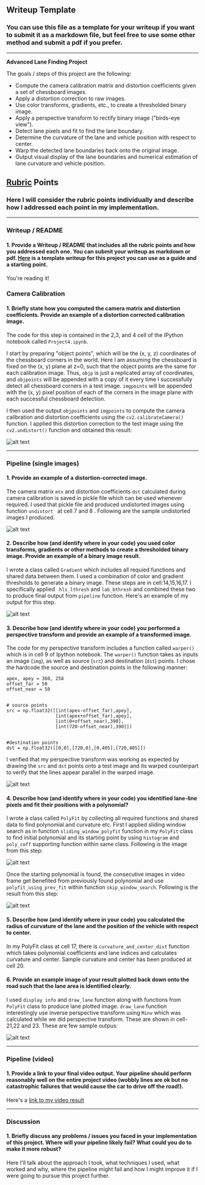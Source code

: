 ## Writeup Template

### You can use this file as a template for your writeup if you want to submit it as a markdown file, but feel free to use some other method and submit a pdf if you prefer.

---

**Advanced Lane Finding Project**

The goals / steps of this project are the following:

* Compute the camera calibration matrix and distortion coefficients given a set of chessboard images.
* Apply a distortion correction to raw images.
* Use color transforms, gradients, etc., to create a thresholded binary image.
* Apply a perspective transform to rectify binary image ("birds-eye view").
* Detect lane pixels and fit to find the lane boundary.
* Determine the curvature of the lane and vehicle position with respect to center.
* Warp the detected lane boundaries back onto the original image.
* Output visual display of the lane boundaries and numerical estimation of lane curvature and vehicle position.

[//]: # (Image References)

[image1]: ./pic/undistort.png "Undistorted1"
[image11]: ./pic/undistort2.png "Undistorted2"
[image2]: ./pic/pipeline.png "Pipeline binary"
[image3]: ./pic/perspective.png "Perspective transform"
[image4]: ./pic/fit-poly1.png "Fit polynomial with window search"
[image5]: ./pic/fit-poly2.png "Fit polynomial using previous window"
[image6]: ./pic/plot-lane.png "image-Output"
[video1]: ./project_video.mp4 "Video"

## [Rubric](https://review.udacity.com/#!/rubrics/571/view) Points

### Here I will consider the rubric points individually and describe how I addressed each point in my implementation.  

---

### Writeup / README

#### 1. Provide a Writeup / README that includes all the rubric points and how you addressed each one.  You can submit your writeup as markdown or pdf.  [Here](https://github.com/udacity/CarND-Advanced-Lane-Lines/blob/master/writeup_template.md) is a template writeup for this project you can use as a guide and a starting point.  

You're reading it!



### Camera Calibration

#### 1. Briefly state how you computed the camera matrix and distortion coefficients. Provide an example of a distortion corrected calibration image.

The code for this step is contained in the 2,3, and 4 cell of the IPython notebook called `Project4.ipynb`. 

I start by preparing "object points", which will be the (x, y, z) coordinates of the chessboard corners in the world. Here I am assuming the chessboard is fixed on the (x, y) plane at z=0, such that the object points are the same for each calibration image.  Thus, `objp` is just a replicated array of coordinates, and `objpoints` will be appended with a copy of it every time I successfully detect all chessboard corners in a test image.  `imgpoints` will be appended with the (x, y) pixel position of each of the corners in the image plane with each successful chessboard detection.  

I then used the output `objpoints` and `imgpoints` to compute the camera calibration and distortion coefficients using the `cv2.calibrateCamera()` function.  I applied this distortion correction to the test image using the `cv2.undistort()` function and obtained this result: 

![alt text][image11]


----------------



### Pipeline (single images)


#### 1. Provide an example of a distortion-corrected image.

The camera matrix ```mtx``` and distortion coefficients ```dst``` calculated during camera calibration is saved in pickle file which can be used whenever required. I used that pickle file and produced undistorted images using function ```undistort ``` at cell 7 and 8 . Following are the sample undistorted images I produced.

![alt text][image1]



#### 2. Describe how (and identify where in your code) you used color transforms, gradients or other methods to create a thresholded binary image.  Provide an example of a binary image result.

I wrote a class called ```Gradient``` which includes all requied functions and shared data between them. I used a combination of color and gradient thresholds to generate a binary image. These steps are in cell:14,15,16,17. I specifically applied ``` hls_lthresh``` and ```lab_bthresh``` and combined these two to produce final output from ```pipeline``` function.  Here's an example of my output for this step.  


![alt text][image2]


#### 3. Describe how (and identify where in your code) you performed a perspective transform and provide an example of a transformed image.

The code for my perspective transform includes a function called `warper()` which is in cell 9 of Ipython notebook.  The `warper()` function takes as inputs an image (`img`), as well as source (`src`) and destination (`dst`) points.  I chose the hardcode the source and destination points in the following manner:

```
apex, apey = 360, 258
offset_far = 50
offset_near = 50


# source points
src = np.float32([[int(apex-offset_far),apey],
                  [int(apex+offset_far),apey],
                  [int(0+offset_near),390],
                  [int(720-offset_near),390]])


#destination points
dst = np.float32([[0,0],[720,0],[0,405],[720,405]])

```

I verified that my perspective transform was working as expected by drawing the `src` and `dst` points onto a test image and its warped counterpart to verify that the lines appear parallel in the warped image.

![alt text][image3]


#### 4. Describe how (and identify where in your code) you identified lane-line pixels and fit their positions with a polynomial?

I wrote a class called ``PolyFit`` by collecting all required functions and shared data to find polynomial and curvature etc. First I applied sliding window search as in function ```sliding_window_polyfit``` function in my `PolyFit` class to find initial polynomial and its starting point by using ```histogram``` and ```poly_coff``` supporting function within same class. Following is the image from this step:

![alt text][image4]

 Once the starting polynomial is found, the consecutive images in video frame get benefited from previously found polynomial and use ```polyfit_using_prev_fit``` within function ```skip_window_search```. Following is the result from this step:
 
![alt text][image5]

#### 5. Describe how (and identify where in your code) you calculated the radius of curvature of the lane and the position of the vehicle with respect to center.

In my PolyFit class at cell 17, there is ```curvature_and_center_dist``` function which takes polynomial coefficients and lane indices and calculates curvature and center. Sample curvature and center has been produced at cell 20.



#### 6. Provide an example image of your result plotted back down onto the road such that the lane area is identified clearly.

I used ```display info``` and ```draw_lane``` function along with functions from ```PolyFit``` class to produce lane plotted image. ```draw_lane``` function interestingly use inverse perspective transform using ```Minv``` which was calculated while we did perspective transform. These are shown in cell-21,22 and 23. These are few sample outpus:

![alt text][image6]


-----------------




### Pipeline (video)

#### 1. Provide a link to your final video output.  Your pipeline should perform reasonably well on the entire project video (wobbly lines are ok but no catastrophic failures that would cause the car to drive off the road!).

Here's a [link to my video result](./project_video_output.mp4)

-------------------






### Discussion

#### 1. Briefly discuss any problems / issues you faced in your implementation of this project.  Where will your pipeline likely fail?  What could you do to make it more robust?

Here I'll talk about the approach I took, what techniques I used, what worked and why, where the pipeline might fail and how I might improve it if I were going to pursue this project further.  
